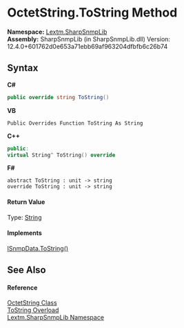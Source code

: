 # OctetString.ToString Method 
 

**Namespace:**&nbsp;<a href="N_Lextm_SharpSnmpLib">Lextm.SharpSnmpLib</a><br />**Assembly:**&nbsp;SharpSnmpLib (in SharpSnmpLib.dll) Version: 12.4.0+601762d0e653a71ebb69af963204dfbfb6c26b74

## Syntax

**C#**<br />
``` C#
public override string ToString()
```

**VB**<br />
``` VB
Public Overrides Function ToString As String
```

**C++**<br />
``` C++
public:
virtual String^ ToString() override
```

**F#**<br />
``` F#
abstract ToString : unit -> string 
override ToString : unit -> string 
```


#### Return Value
Type: <a href="https://docs.microsoft.com/dotnet/api/system.string" target="_blank" rel="noopener noreferrer">String</a>

#### Implements
<a href="M_Lextm_SharpSnmpLib_ISnmpData_ToString">ISnmpData.ToString()</a><br />

## See Also


#### Reference
<a href="T_Lextm_SharpSnmpLib_OctetString">OctetString Class</a><br /><a href="Overload_Lextm_SharpSnmpLib_OctetString_ToString">ToString Overload</a><br /><a href="N_Lextm_SharpSnmpLib">Lextm.SharpSnmpLib Namespace</a><br />